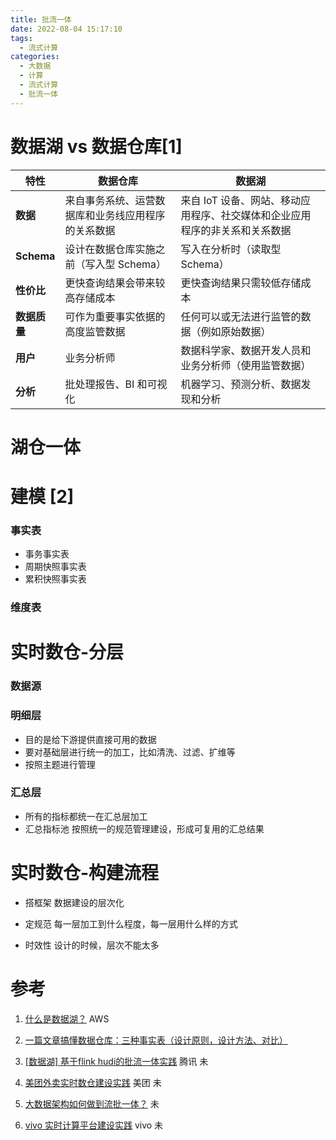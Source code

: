 ```yaml
---
title: 批流一体
date: 2022-08-04 15:17:10
tags:
  - 流式计算
categories:
  - 大数据
  - 计算
  - 流式计算
  - 批流一体
---
```


<p></p>
<!-- more -->



# 数据湖  vs 数据仓库[1]

| 特性          | 数据仓库                                           | 数据湖                                                       |
| ------------- | -------------------------------------------------- | ------------------------------------------------------------ |
| **数据**      | 来自事务系统、运营数据库和业务线应用程序的关系数据 | 来自 IoT 设备、网站、移动应用程序、社交媒体和企业应用程序的非关系和关系数据 |
| **Schema**    | 设计在数据仓库实施之前（写入型 Schema）            | 写入在分析时（读取型 Schema）                                |
| **性价比**    | 更快查询结果会带来较高存储成本                     | 更快查询结果只需较低存储成本                                 |
| **数据质量** | 可作为重要事实依据的高度监管数据                   | 任何可以或无法进行监管的数据（例如原始数据）                 |
| **用户**      | 业务分析师                                         | 数据科学家、数据开发人员和业务分析师（使用监管数据）         |
| **分析**      | 批处理报告、BI 和可视化                            | 机器学习、预测分析、数据发现和分析                           |

# 湖仓一体



# 建模 [2]
###  事实表
+ 事务事实表   
+ 周期快照事实表 
+ 累积快照事实表 

###  维度表

#  实时数仓-分层

### 数据源

### 明细层
+ 目的是给下游提供直接可用的数据
+ 要对基础层进行统一的加工，比如清洗、过滤、扩维等
+ 按照主题进行管理

### 汇总层
+ 所有的指标都统一在汇总层加工
+ 汇总指标池
  按照统一的规范管理建设，形成可复用的汇总结果

# 实时数仓-构建流程
+ 搭框架
  数据建设的层次化
  
+ 定规范
  每一层加工到什么程度，每一层用什么样的方式
  
+ 时效性
  设计的时候，层次不能太多  

# 参考

1. [什么是数据湖？](https://aws.amazon.com/cn/big-data/datalakes-and-analytics/what-is-a-data-lake/) AWS
2. [一篇文章搞懂数据仓库：三种事实表（设计原则，设计方法、对比）](https://notomato.blog.csdn.net/article/details/110635856)


100. [[数据湖] 基于flink hudi的批流一体实践](https://zhuanlan.zhihu.com/p/523028640) 腾讯 未
101. [美团外卖实时数仓建设实践](https://tech.meituan.com/2021/08/26/data-warehouse-in-meituan-waimai.html)  美团 未
102. [大数据架构如何做到流批一体？](https://developer.aliyun.com/article/706954) 未
103. [vivo 实时计算平台建设实践](https://zhuanlan.zhihu.com/p/594928870)  vivo 未






